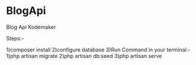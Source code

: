 # BlogApi

Blog Api Kodemaker

Steps:-

1)composer install 2)configure database 3)Run Command in your terminal:- 1)php artisan migrate 2)php artisan db:seed 3)php artisan serve
